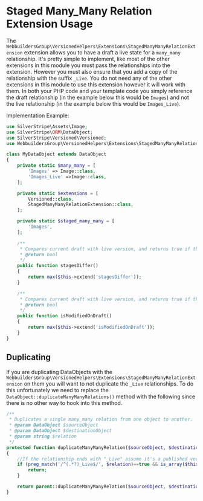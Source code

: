 Staged Many_Many Relation Extension Usage
=================
The ``WebbuildersGroup\VersionedHelpers\Extensions\StagedManyManyRelationExtension`` extension allows you to have a draft a live state for a ``many_many`` relationship. It's pretty simple to implement, like most of the other extensions in this module you must pass the relationships into the extension. However you must also ensure that you add a copy of the relationship with the suffix ``_Live``. You do not need any of the other extensions in this module to use this extension however it will work with them. In both your PHP code and your template code you simply reference the draft relationship (in the example below this would be ``Images``) and not the live relationship (in the example below this would be ``Images_Live``).


Implementation Example:
```php
use SilverStripe\Assets\Image;
use SilverStripe\ORM\DataObject;
use SilverStripe\Versioned\Versioned;
use WebbuildersGroup\VersionedHelpers\Extensions\StagedManyManyRelationExtension;

class MyDataObject extends DataObject
{
    private static $many_many = [
        'Images' => Image::class,
        'Images_Live' =>Image::class,
    ];

    private static $extensions = [
        Versioned::class,
        StagedManyManyRelationExtension::class,
    ];

    private static $staged_many_many = [
        'Images',
    ];

    /**
     * Compares current draft with live version, and returns true if these versions differ, meaning there have been unpublished changes to the draft site.
     * @return bool
     */
    public function stagesDiffer()
    {
        return max($this->extend('stagesDiffer'));
    }

    /**
     * Compares current draft with live version, and returns true if these versions differ, meaning there have been unpublished changes to the draft site.
     * @return bool
     */
    public function isModifiedOnDraft()
    {
        return max($this->extend('isModifiedOnDraft'));
    }
}
```


## Duplicating
If you are duplicating DataObjects with the ``WebbuildersGroup\VersionedHelpers\Extensions\StagedManyManyRelationExtension`` on them you will want to not duplicate the ``_Live`` relationships. To do this unfortunately we need to replace the ``DataObject::duplicateManyManyRelations()`` method with the following since there is no other way to hook into this method.
```php
/**
 * Duplicates a single many_many relation from one object to another.
 * @param DataObject $sourceObject
 * @param DataObject $destinationObject
 * @param string $relation
 */
protected function duplicateManyManyRelation($sourceObject, $destinationObject, $relation)
{
    //If the relationship ends with "_Live" assume it's a published version of a relationship and skip if present in the config
    if (preg_match('/^(.*?)_Live$/', $relation)==true && is_array($this->config()->staged_many_many) && in_array(preg_replace('/^(.*?)_Live$/', '$1', $relation), $this->config()->staged_many_many)) {
        return;
    }

    return parent::duplicateManyManyRelation($sourceObject, $destinationObject, $relation);
}
```
